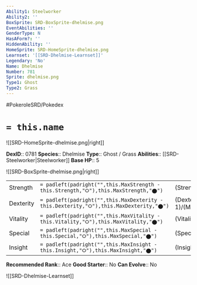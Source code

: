 ```yaml
---
Ability1: Steelworker
Ability2: ''
BoxSprite: SRD-BoxSprite-dhelmise.png
EventAbilities: ''
GenderType: N
HasAForm?: ''
HiddenAbility: ''
HomeSprite: SRD-HomeSprite-dhelmise.png
Learnset: '[[SRD-Dhelmise-Learnset]]'
Legendary: 'No'
Name: Dhelmise
Number: 781
Sprite: dhelmise.png
Type1: Ghost
Type2: Grass
---
```


#PokeroleSRD/Pokedex

# `= this.name`

![[SRD-HomeSprite-dhelmise.png|right]]

**DexID**:: 0781
**Species**:: Dhelmise
**Type**:: Ghost / Grass
**Abilities**:: [[SRD-Steelworker|Steelworker]]
**Base HP**:: 5

![[SRD-BoxSprite-dhelmise.png|right]]

|           |                                                                                        |                                          |
| --------- | -------------------------------------------------------------------------------------- | ---------------------------------------- |
| Strength  | `= padleft(padright("",this.MaxStrength - this.Strength,"⭘"),this.MaxStrength,"⬤")`    | (Strength::3)/(MaxStrength::7)   |
| Dexterity | `= padleft(padright("",this.MaxDexterity - this.Dexterity,"⭘"),this.MaxDexterity,"⬤")` | (Dexterity:: 1)/(MaxDexterity::3) |
| Vitality  | `= padleft(padright("",this.MaxVitality - this.Vitality,"⭘"),this.MaxVitality,"⬤")`    | (Vitality::3)/(MaxVitality::6)   |
| Special   | `= padleft(padright("",this.MaxSpecial - this.Special,"⭘"),this.MaxSpecial,"⬤")`       | (Special::2)/(MaxSpecial::5)     |
| Insight   | `= padleft(padright("",this.MaxInsight - this.Insight,"⭘"),this.MaxInsight,"⬤")`       | (Insight::2)/(MaxInsight::5)     |

**Recommended Rank**:: Ace
**Good Starter**:: No
**Can Evolve**:: No

![[SRD-Dhelmise-Learnset]]